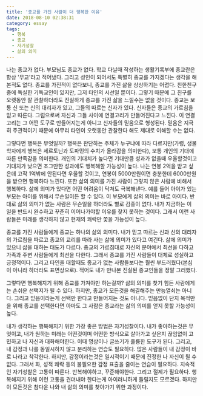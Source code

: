 ```yaml
---
title: '종교를 가진 사람이 더 행복한 이유'
date: 2018-08-10 02:38:31
category: essay
tags:
  - 행복
  - 종교
  - 자기성찰
  - 삶의 의미
---
```




나는 종교가 없다. 부모님도 종교가 없다. 학교 다닐때 작성하는 생활기록부에 종교란은 항상 '무교'라고 적어냈다. 그리고 성인이 되어서도
특별히 종교를 가지겠다는 생각을 해본적도 없다. 종교를 가진적이 없다보니, 종교를 가진 삶을 상상하기는 어렵다. 친한친구 중에 독실한
기독교인이 있지만, 그저 타인의 시선일 뿐이다. 그렇기 때문에 그 친구를 오랫동안 잘 관찰하더라도 진실하게 종교를 가진 삶을 느낄수는 없을
것이다. 종교는 보통 신 또는 신의 대리자가 있고, 그들의 따르는 신자가 있다. 신자들은 종교의 가르침을 믿고 따른다. 그럼으로써 자신과
그들 사이에 연결고리가 만들어진다고 느낀다. 이 연결고리는 그 어떤 도구로 만들어지는게 아니고 신자들의 믿음으로 형성된다. 믿음은 지극히
주관적이기 때문에 아무리 타인이 오랫동안 관찰한다 해도 제대로 이해할 수는 없다.

  

그렇다면 행복은 무엇일까? 행복은 판단하는 주체가 누구냐에 따라 다르지만(가령, 생물학자에게 행복은 세르토닌과 도파민의 수치가 올라감을
의미한다), 보통 개인의 기대에 따른 만족감을 의미한다. 개인의 기대치가 높다면 기대만큼 성과가 없을때 우울할것이고 기대치가 낮으면 조그만한
성과에도 행복해할 가능성이 높다. 나는 연봉 2억을 받고 싶은데 고작 1억밖에 안된다면 우울할 것이고, 연봉이 5000만원이면 충분한데
6000만원을 받으면 행복하다 느낀다. 또한 삶의 의미를 가진 사람이 그렇지 않은 사람에 비해서 행복하다. 삶에 의미가 있다면 어떤 어려움이
닥쳐도 극복해낸다. 예를 들어 아이가 있는 부모는 아이를 위해서 무슨일이든 할 수 있다. 이 부모에게 삶의 의미는 바로 아이다. 반대로 삶의
의미가 없는 사람은 무슨일을 하더라도 별로 감흥이 없다. 내가 지금하는 이 일을 반드시 완수하고 꾸준히 이어나가야할 이유를 찾지 못하는
것이다. 그래서 이런 사람들은 미래를 생각하지 않고 현재의 쾌락만 쫓을 가능성이 높다.

  

종교를 가진 사람들에게 종교는 하나의 삶의 의미다. 내가 믿고 따르는 신과 신의 대리자의 가르침을 따르고 종교의 교리를 따라 사는 삶에
의미가 있다고 여긴다. 삶에 의미가 있으니 삶을 대하는 태도가 다르다. 종교의 가르침대로 자신의 분야에서 최선을 다하고 가족과 주변
사람들에게 최선을 다한다. 그래서 종교를 가진 사람들이 대체로 성실하고 긍정적이다. 그리고 타인을 대할때도 종교가 없는 사람들보다는 훨씬
부드러웠다(본심이 아니라 하더라도 표면상으로). 적어도 내가 만나본 진실된 종교인들을 정말 그러했다.

  

그렇다면 행복해지기 위해 종교를 가져야만 하는걸까? 삶의 의미를 찾기 힘든 사람에게는 손쉬운 선택지가 될 수 있다. 하지만, 종교가 모든것을
해결해주는 만능열쇠는 아니다. 그리고 믿음이라는게 선택만 한다고 만들어지는 것도 아니다. 믿음없이 단지 목적만을 위해 종교를 선택한다면
아마도 그 사람은 종교라는 삶의 의미를 얻지 못할 가능성이 높다.

  

내가 생각하는 행복해지기 위한 가장 좋은 방법은 자기성찰이다. 내가 좋아하는것은 무엇이고, 내가 원하는 미래는 어떤것이며 어떤한 방식으로
살아가고 싶은지 끊임없이 고민하고 나 자신과 대화해야한다. 이때 명상이나 글쓰기가 훌륭한 도구가 된다. 그리고, 내 감정과 나를 동일시하지
않고 분리하는 연습도 필요하다. 많은 사람들이 내 감정이 바로 나라고 착각한다. 하지만, 감정이라는것은 일시적이기 때문에 진정한 나 자신이
될 수 없다. 그래서 화, 성적 쾌락 등의 불필요한 감정 표출을 줄이는 연습이 필요하다. 지속적인 자기성찰은 고통이 따른다. 반복해야하고,
꾸준해야한다. 그리고 절제가 필요하다. 행복해지기 위해 이런 고통을 견뎌내야 한다는게 아이러니하게 들릴지도 모르겠다. 하지만 이 모든것은
참다운 나와 내 삶의 의미를 찾아가기 위한 과정이다.


